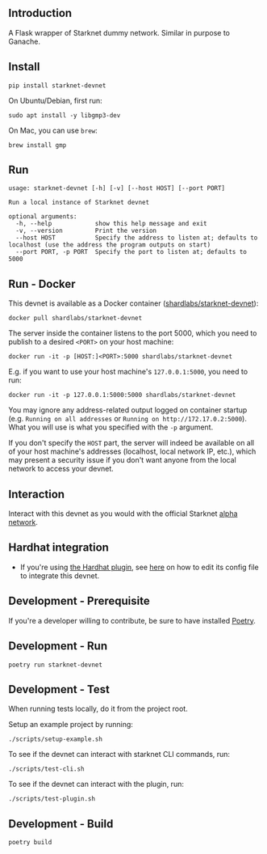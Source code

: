 ## Introduction
A Flask wrapper of Starknet dummy network. Similar in purpose to Ganache.

## Install
```text
pip install starknet-devnet
```

On Ubuntu/Debian, first run:
```text
sudo apt install -y libgmp3-dev
```

On Mac, you can use `brew`:
```text
brew install gmp
```

## Run
```text
usage: starknet-devnet [-h] [-v] [--host HOST] [--port PORT]

Run a local instance of Starknet devnet

optional arguments:
  -h, --help            show this help message and exit
  -v, --version         Print the version
  --host HOST           Specify the address to listen at; defaults to localhost (use the address the program outputs on start)
  --port PORT, -p PORT  Specify the port to listen at; defaults to 5000
```

## Run - Docker
This devnet is available as a Docker container ([shardlabs/starknet-devnet](https://hub.docker.com/repository/docker/shardlabs/starknet-devnet)):
```text
docker pull shardlabs/starknet-devnet
```

The server inside the container listens to the port 5000, which you need to publish to a desired `<PORT>` on your host machine:
```text
docker run -it -p [HOST:]<PORT>:5000 shardlabs/starknet-devnet
```
E.g. if you want to use your host machine's `127.0.0.1:5000`, you need to run:
```text
docker run -it -p 127.0.0.1:5000:5000 shardlabs/starknet-devnet
```
You may ignore any address-related output logged on container startup (e.g. `Running on all addresses` or `Running on http://172.17.0.2:5000`). What you will use is what you specified with the `-p` argument.

If you don't specify the `HOST` part, the server will indeed be available on all of your host machine's addresses (localhost, local network IP, etc.), which may present a security issue if you don't want anyone from the local network to access your devnet.

## Interaction
Interact with this devnet as you would with the official Starknet [alpha network](https://www.cairo-lang.org/docs/hello_starknet/amm.html?highlight=alpha#interaction-examples).

## Hardhat integration
- If you're using [the Hardhat plugin](https://github.com/Shard-Labs/starknet-hardhat-plugin), see [here](https://github.com/Shard-Labs/starknet-hardhat-plugin#testing-network) on how to edit its config file to integrate this devnet.

## Development - Prerequisite
If you're a developer willing to contribute, be sure to have installed [Poetry](https://pypi.org/project/poetry/).

## Development - Run
```text
poetry run starknet-devnet
```

## Development - Test
When running tests locally, do it from the project root.

Setup an example project by running:
```text
./scripts/setup-example.sh
```

To see if the devnet can interact with starknet CLI commands, run:
```text
./scripts/test-cli.sh
```

To see if the devnet can interact with the plugin, run:
```text
./scripts/test-plugin.sh
```

## Development - Build
```text
poetry build
```
